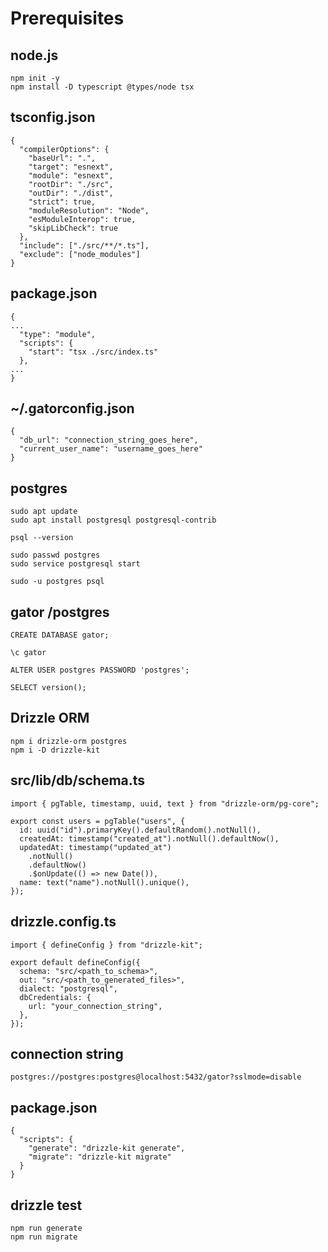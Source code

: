 # Prerequisites

## node.js

```
npm init -y
npm install -D typescript @types/node tsx
```

## tsconfig.json
```
{
  "compilerOptions": {
    "baseUrl": ".",
    "target": "esnext",
    "module": "esnext",
    "rootDir": "./src",
    "outDir": "./dist",
    "strict": true,
    "moduleResolution": "Node",
    "esModuleInterop": true,
    "skipLibCheck": true
  },
  "include": ["./src/**/*.ts"],
  "exclude": ["node_modules"]
}
```

## package.json
```
{
...
  "type": "module",
  "scripts": {
    "start": "tsx ./src/index.ts"
  },
...
}

```

## ~/.gatorconfig.json
```
{
  "db_url": "connection_string_goes_here",
  "current_user_name": "username_goes_here"
}

```

## postgres
```
sudo apt update
sudo apt install postgresql postgresql-contrib

psql --version

sudo passwd postgres
sudo service postgresql start

sudo -u postgres psql
```

## gator /postgres
```
CREATE DATABASE gator;

\c gator

ALTER USER postgres PASSWORD 'postgres';

SELECT version();
```

## Drizzle ORM
```
npm i drizzle-orm postgres
npm i -D drizzle-kit
```

## src/lib/db/schema.ts
```
import { pgTable, timestamp, uuid, text } from "drizzle-orm/pg-core";

export const users = pgTable("users", {
  id: uuid("id").primaryKey().defaultRandom().notNull(),
  createdAt: timestamp("created_at").notNull().defaultNow(),
  updatedAt: timestamp("updated_at")
    .notNull()
    .defaultNow()
    .$onUpdate(() => new Date()),
  name: text("name").notNull().unique(),
});
```

## drizzle.config.ts
```
import { defineConfig } from "drizzle-kit";

export default defineConfig({
  schema: "src/<path_to_schema>",
  out: "src/<path_to_generated_files>",
  dialect: "postgresql",
  dbCredentials: {
    url: "your_connection_string",
  },
});
```

## connection string
```
postgres://postgres:postgres@localhost:5432/gator?sslmode=disable
```

## package.json
```
{
  "scripts": {
    "generate": "drizzle-kit generate",
    "migrate": "drizzle-kit migrate"
  }
}
```

## drizzle test
```
npm run generate
npm run migrate
```
